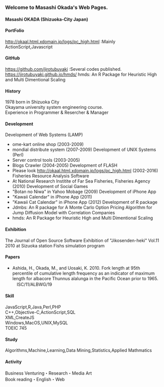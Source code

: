 ### Welcome to Masashi Okada's Web Pages.
#### Masashi OKADA (Shizuoka-City Japan)
#### PortFolio
<http://okaal.html.xdomain.jp/logs/pc_high.html> :Mainly ActionScript,Javascript
#### GitHub
<https://github.com/jirotubuyaki> :Several codes published.  
https://jirotubuyaki.github.io/hmds/ hmds: An R Package for Heuristic High and Multi Dimentional Scaling  
#### History
1978 born in Shizuoka City  
Okayama university system engineering course.  
Experience in Programmer & Resercher & Manager     
#### Development
Development of Web Systems (LAMP)  
* ome-kart online shop (2003-2009)
* mondial distribute system (2007-2009)
Development of UNIX Systems (Perl) 
* Server control tools (2003-2005)
* Blogs Crawler (2004-2005)
Development of FLASH
* Please look <http://okaal.html.xdomain.jp/logs/pc_high.html> (2002-2016)
Fisheries Resource Analysis Software  
* At National Research Institite of Far Sea Fisheries, Fisheries Agency (2010)
Development of Social Games 
* "Botan no Niwa" in Yahoo Mobage (2009)
Development of iPhone App  
* "Kawaii Calendar" in iPhone App (2011)
* "Kawaii Cat Calendar" in iPhone App (2012)
Development of R package  
* Jdmbs: An R package for A Monte Carlo Option Pricing Algorithm for Jump Diffusion Model with Correlation Companies
* hmds: An R Package for Heuristic High and Multi Dimentional Scaling  
#### Exhibition
The Journal of Open Source Software
Exhibition of "Jikosenden-heki" Vol.11 2010 at Sizuoka station Fishs simulation program  

#### Papers  
* Ashida, H., Okada, M., and Uosaki, K. 2010. Fork length at 95th percentile of cumulative length frequency as an indicator of maximum length for albacore Thunnus alalunga in the Pacific Ocean prior to 1965. 　ISC/11/ALBWG/19  

#### Skill
JavaScript,R,Java,Perl,PHP  
C++,Objective-C,ActionScript,SQL  
XML,CreateJS  
Windows,MacOS,UNIX,MySQL  
TOEIC 745  
#### Study
Algorithms,Machine,Learning,Data Mining,Statistics,Applied Mathmatics
#### Activity
Business Venturing・Research・Media Art  
Book reading・English・Web  
